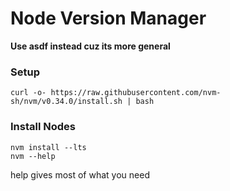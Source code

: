 # Node Version Manager

**Use asdf instead cuz its more general**

### Setup 

```
curl -o- https://raw.githubusercontent.com/nvm-sh/nvm/v0.34.0/install.sh | bash
```

### Install Nodes

```
nvm install --lts
nvm --help
```

help gives most of what you need